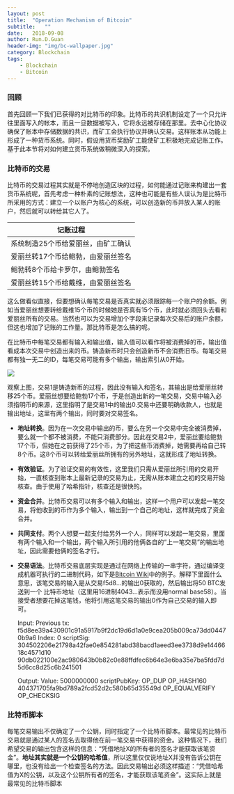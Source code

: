 ```yaml
---
layout: post
title:  "Operation Mechanism of Bitcoin"
subtitle:   ""
date:   2018-09-08
author: Run.D.Guan
header-img: "img/bc-wallpaper.jpg"
category: Blockchain
tags:
    - Blockchain
    - Bitcoin
---
```


### 回顾
首先回顾一下我们已获得的对比特币的印象。比特币的共识机制设定了一个只允许往里面写入的帐本，而且一旦数据被写入，它将永远被存储在那里。去中心化协议确保了账本中存储数据的共识，而矿工会执行协议并确认交易。这样账本从功能上形成了一种货币系统。同时，假设用货币奖励矿工能使矿工积极地完成记账工作。基于此本节将对如何建立货币系统做稍微深入的探索。

### 比特币的交易
比特币的交易过程其实就是不停地创造区块的过程，如何能通过记账来构建出一套货币系统呢，首先考虑一种朴素的记账想法，这种也可能是有些人误认为是比特币所采用的方式：建立一个以账户为核心的系统，可以创造新的币并放入某人的账户，然后就可以转给其它人了。

|记账过程 |
|--------|
|系统制造25个币给爱丽丝，由矿工确认 |
|爱丽丝转17个币给鲍勃，由爱丽丝签名|
|鲍勃转8个币给卡罗尔，由鲍勃签名|
|爱丽丝转15个币给戴维，由爱丽丝签名|

这么做看似直接，但要想确认每笔交易是否真实就必须跟踪每一个账户的余额。例如当爱丽丝想要转给戴维15个币的时候她是否真有15个币，此时就必须回头去看和爱丽丝所有的交易。当然也可以为交易增加个字段来记录每次交易后的账户余额，但这也增加了记账的工作量。那比特币是怎么搞的呢。

在比特币中每笔交易都有输入和输出值，输入值可以看作将被消费掉的币，输出值看成本次交易中创造出来的币。铸造新币时只会创造新币不会消费旧币。每笔交易都有独一无二的ID，每笔交易可能有多个输出，输出索引从0开始。

![](http://7xqutp.com1.z0.glb.clouddn.com/account.png)

观察上图，交易1是铸造新币的过程，因此没有输入和签名，其输出是给爱丽丝转移25个币。爱丽丝想要给鲍勃17个币，于是创造出新的一笔交易，交易中输入必须指明币的来源，这里指明了是交易1中的输出0.交易中还要明确收款人，也就是输出地址，这里有两个输出，同时要对交易签名。

- **地址转换**。因为在一次交易中输出的币，要么在另一个交易中完全被消费掉，要么就一个都不被消费，不能只消费部分。因此在交易2中，爱丽丝要给鲍勃17个币，但她在之前获得了25个币，为了把这些币消费掉，她需要再给自己转8个币。这8个币可以转给爱丽丝所拥有的另外地址，这就形成了地址转换。
- **有效验证**。为了验证交易的有效性，这里我们只需从爱丽丝所引用的交易开始，一直核查到账本上最新记录的交易为止，无需从账本建立之初的交易开始核查。由于使用了哈希指针，核查还是很快的。
- **资金合并**。比特币交易可以有多个输入和输出，这样一个用户可以发起一笔交易，将他收到的币作为多个输入，输出到一个自己的地址，这样就完成了资金合并。
- **共同支付**。两个人想要一起支付给另外一个人，同样可以发起一笔交易，里面有两个输入和一个输出，两个输入所引用的他俩各自的“上一笔交易”的输出地址，因此需要他俩的签名才行。
- **交易语法**。比特币交易底层实现是通过在网络上传输的一串字符，通过编译变成机器可执行的二进制代码，如下是[Bitcoin Wiki](https://en.bitcoin.it/wiki/Transaction)中的例子。解释下里面什么意思，该笔交易的输入是从交易f5d8...的输出0获取的，然后输出将50 BTC发送到一个
比特币地址（这里用16进制4043...表示而没用normal base58）。当接受者想要花掉这笔钱，他将引用这笔交易的输出0作为自己交易的输入即可。

    Input:
    Previous tx: f5d8ee39a430901c91a5917b9f2dc19d6d1a0e9cea205b009ca73dd04470b9a6
    Index: 0
    scriptSig: 304502206e21798a42fae0e854281abd38bacd1aeed3ee3738d9e1446618c4571d10
    90db022100e2ac980643b0b82c0e88ffdfec6b64e3e6ba35e7ba5fdd7d5d6cc8d25c6b241501

    Output:
    Value: 5000000000
    scriptPubKey: OP_DUP OP_HASH160 404371705fa9bd789a2fcd52d2c580b65d35549d
    OP_EQUALVERIFY OP_CHECKSIG

### 比特币脚本
每笔交易输出不仅确定了一个公钥，同时指定了一个比特币脚本。最常见的比特币交易就是通过某人的签名去取得他在前一笔交易中获得的资金。这种情况下，我们希望交易的输出包含这样的信息：“凭借地址X的所有者的签名才能获取该笔资金”。**地址其实就是一个公钥的哈希值**，所以这里仅仅说地址X并没有告诉公钥在哪里，也没有给出一个检查签名的方法。因此交易输出必须这样描述：“凭借哈希值为X的公钥，以及这个公钥所有者的签名，才能获取该笔资金”。这实际上就是最常见的比特币脚本
